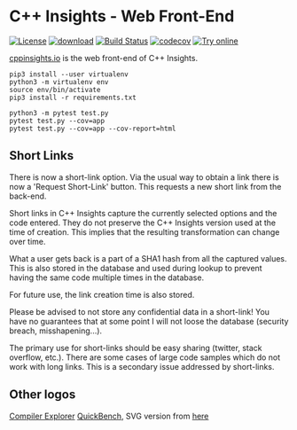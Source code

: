 # C++ Insights - Web Front-End

[![License](https://img.shields.io/badge/license-MIT-blue.svg)](https://opensource.org/licenses/MIT) 
[![download](https://img.shields.io/badge/latest-download-blue.svg)](https://github.com/andreasfertig/cppinsights-web/releases) 
[![Build Status](https://api.travis-ci.org/andreasfertig/cppinsights-web.svg?branch=master)](https://travis-ci.org/andreasfertig/cppinsights-web) 
[![codecov](https://codecov.io/gh/andreasfertig/cppinsights-web/branch/master/graph/badge.svg)](https://codecov.io/gh/andreasfertig/cppinsights-web)
[![Try online](https://img.shields.io/badge/try-online-blue.svg)](https://cppinsights.io)



[cppinsights.io](https://cppinsights.io/) is the web front-end of C++ Insights.


```
pip3 install --user virtualenv
python3 -m virtualenv env
source env/bin/activate
pip3 install -r requirements.txt 

python3 -m pytest test.py
pytest test.py --cov=app
pytest test.py --cov=app --cov-report=html
```

## Short Links

There is now a short-link option. Via the usual way to obtain a link there is now a
'Request Short-Link' button. This requests a new short link from the back-end.

Short links in C++ Insights capture the currently selected options and the code entered. They do not preserve the
C++ Insights version used at the time of creation. This implies that the resulting transformation can change over time.

What a user gets back is a part of a SHA1 hash from all the captured values. This is also stored in the database and
used during lookup to prevent having the same code multiple times in the database.

For future use, the link creation time is also stored.

Please be advised to not store any confidential data in a short-link! You have no guarantees that at some point I will
not loose the database (security breach, misshapening...). 

The primary use for short-links should be easy sharing (twitter, stack overflow, etc.). There are some cases of large code samples which do not work
with long links. This is a secondary issue addressed by short-links.

## Other logos

[Compiler Explorer](https://raw.githubusercontent.com/mattgodbolt/compiler-explorer-image/master/logo/icon/CompilerExplorer%20Logo%20Icon%20SVG.svg)
[QuickBench](https://github.com/FredTingaud/quick-bench-front-end/blob/master/public/ico/favicon-32x32.png), SVG version
from [here](https://github.com/mattgodbolt/compiler-explorer/blob/master/views/resources/quickbench.svg)
